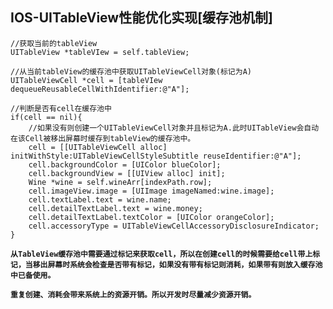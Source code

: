 ## IOS-UITableView性能优化实现[缓存池机制]

```objc
//获取当前的tableView
UITableView *tableVIew = self.tableView;

//从当前tableView的缓存池中获取UITableViewCell对象(标记为A)
UITableViewCell *cell = [tableVIew dequeueReusableCellWithIdentifier:@"A"];

//判断是否有cell在缓存池中
if(cell == nil){
	//如果没有则创建一个UITableViewCell对象并且标记为A.此时UITableView会自动在该Cell被移出屏幕时缓存到tableView的缓存池中。
    cell = [[UITableViewCell alloc] initWithStyle:UITableViewCellStyleSubtitle reuseIdentifier:@"A"];
    cell.backgroundColor = [UIColor blueColor];
    cell.backgroundView = [[UIView alloc] init];
    Wine *wine = self.wineArr[indexPath.row];
    cell.imageView.image = [UIImage imageNamed:wine.image];
    cell.textLabel.text = wine.name;
    cell.detailTextLabel.text = wine.money;
    cell.detailTextLabel.textColor = [UIColor orangeColor];
    cell.accessoryType = UITableViewCellAccessoryDisclosureIndicator;
}

```

**`从TableView缓存池中需要通过标记来获取cell，所以在创建cell的时候需要给cell带上标记，当移出屏幕时系统会检查是否带有标记，如果没有带有标记则消耗，如果带有则放入缓存池中已备使用。`**

**`重复创建、消耗会带来系统上的资源开销。所以开发时尽量减少资源开销。`**

